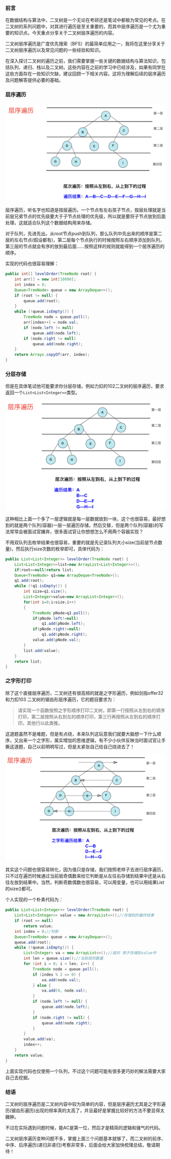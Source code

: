 



### 前言

在数据结构与算法中，二叉树是一个无论在考研还是笔试中都极为常见的考点。在二叉树的系列问题中，对其进行遍历是至关重要的，而其中层序遍历是一个尤为重要的知识点。今天重点分享关于二叉树层序遍历的内容。

二叉树层序遍历是广度优先搜索（BFS）的最简单应用之一，我将在这里分享关于二叉树层序遍历以及常见问题的一些经验和知识。

在深入探讨二叉树的遍历之前，我们需要掌握一些关键的数据结构与算法知识，包括队列、递归、栈以及二叉树。这些内容在之前的学习中已经涉及，如果有同学在这些方面存在一些知识欠缺，建议回顾一下相关内容。这将为理解后续的层序遍历及问题解答提供必要的基础。

### 层序遍历

![image-20231110230438117](assets/image-20231110230438117.png)


层序遍历，听名字也知道是按层遍历。一个节点有左右孩子节点，按层处理就是当前层兄弟节点的优先级要大于子节点处理的优先级，所以就是要将子节点放到后面处理，这就适合队列这个数据结构用来存储。

对于队列，先进先出。从root节点push到队列，那么队列中先出来的顺序是第二层的左右节点(假设都有)，第二层每个节点执行的时候按照左右顺序添加到队列，第三层的节点就会有序的放到最后面……按照这样的规则就能得到一个层序遍历的顺序。

实现的代码也很容易理解：

```java
public int[] levelOrder(TreeNode root) {
    int arr[] = new int[10000];
    int index = 0;
    Queue<TreeNode> queue = new ArrayDeque<>();
    if (root != null) {
        queue.add(root);
    }
    while (!queue.isEmpty()) {
        TreeNode node = queue.poll();
        arr[index++] = node.val;
        if (node.left != null)
            queue.add(node.left);
        if (node.right != null)
            queue.add(node.right);
    }
    return Arrays.copyOf(arr, index);
}
```


### 分层存储

但是在具体笔试他可能要求你分层存储，例如力扣的102二叉树的层序遍历，要求返回一个`List<List<Integer>>`类型。

![image-20231110230925995](assets/image-20231110230925995.png)

这种相比上面一个多了一层逻辑就是每一层数据放到一块，这个也很容易，最好想到的就是两个队列(容器)一层一层遍历存储，然后交替，但是两个队列(容器)的写法常常会被面试官嫌弃，很多面试官让你想想怎么不用两个容器实现？

不用双队列去枚举结果也很容易，重要的就是先记录队列大小size(当前层节点数量)，然后执行size次数的枚举即可，具体代码为：

```java
public List<List<Integer>> levelOrder(TreeNode root) {
    List<List<Integer>>list=new ArrayList<List<Integer>>();
    if(root==null)return list;
    Queue<TreeNode> q1=new ArrayDeque<TreeNode>();
    q1.add(root);
    while (!q1.isEmpty()) {
        int size=q1.size();
        List<Integer>value=new ArrayList<Integer>();
        for(int i=0;i<size;i++)
        {
            TreeNode pNode=q1.poll();
            if(pNode.left!=null)
                q1.add(pNode.left);
            if(pNode.right!=null)
                q1.add(pNode.right);
            value.add(pNode.val);
        }
        list.add(value);
    }
    return list;
}
```

### 之字形打印

除了这个直接层序遍历，二叉树还有很高频的就是之字形遍历，例如剑指offer32和力扣103 二叉树的锯齿形层序遍历，它的题目要求为：

> 请实现一个函数按照之字形顺序打印二叉树，即第一行按照从左到右的顺序打印，第二层按照从右到左的顺序打印，第三行再按照从左到右的顺序打印，其他行以此类推。

这道题虽然不是难题，但是有点绕，本来队列这玩意我们就要大脑想一下什么顺序，又出来一个之字形，属实增加的思维逻辑，有不少小伙伴反映当时面试官让手撕这道题，自己以前明明写过，但是太紧张自己给自己绕进去了！

![image-20231110232609670](assets/image-20231110232609670.png)

其实这个问题也很容易转化，因为值只是存储，我们按照老样子去进行层序遍历，只不过在遍历时候通过当前层奇偶数来给它判断是从左往右存储到结果中还是从右往左放到结果中。当然，判断奇数偶数也很容易，可以用变量，也可以用结果List的size()都可。

个人实现的一个朴素代码为：

```java
public List<List<Integer>> levelOrder(TreeNode root) {
    List<List<Integer>> value = new ArrayList<>();//存储到的最终结果
    if (root == null)
        return value;
    int index = 0;//判断
    Queue<TreeNode> queue = new ArrayDeque<>();
    queue.add(root);
    while (!queue.isEmpty()) {
        List<Integer> va = new ArrayList<>();//临时 用于存储到value中
        int len = queue.size();//当前层的数量
        for (int i = 0; i < len; i++) {
            TreeNode node = queue.poll();
            if (index % 2 == 0) {
                va.add(node.val);
            } else {
                va.add(0, node.val);
            }
            if (node.left != null) {
                queue.add(node.left);
            }
            if (node.right != null) {
                queue.add(node.right);
            }
        }
        value.add(va);
        index++;
    }
    return value;
}
```

上面实现代码也仅使用一个队列，不过这个问题可能有很多更巧妙的解法需要大家自己去挖掘。

### 结语

二叉树的层序遍历是二叉树内容中较为简单的内容，但是层序遍历尤其是之字形遍历(锯齿形遍历)出现的频率真的太高了，并且最好是掌握比较好的方法不要显得太臃肿。

不过在实际遇到问题时候，能AC是第一位，然后才是精简的逻辑和骚气的代码。

二叉树层序遍历变种问题不多，掌握上面三个问题基本就够了，而二叉树的前序、中序、后序遍历(递归非递归)考察非常多，后面会给大家加快梳理总结，敬请期待！





